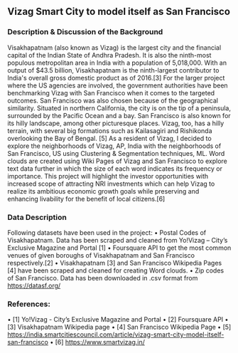 <h2>Vizag Smart City to model itself as San Francisco</h2>
<h3>Description & Discussion of the Background</h3>

Visakhapatnam (also known as Vizag) is the largest city and the financial capital of the Indian State of Andhra Pradesh. It is also the ninth-most populous metropolitan area in India with a population of 5,018,000. With an output of $43.5 billion, Visakhapatnam is the ninth-largest contributor to India's overall gross domestic product as of 2016.[3]
For the larger project where the US agencies are involved, the government authorities have been benchmarking Vizag with San Francisco when it comes to the targeted outcomes. San Francisco was also chosen because of the geographical similarity. Situated in northern California, the city is on the tip of a peninsula, surrounded by the Pacific Ocean and a bay. San Francisco is also known for its hilly landscape, among other picturesque places. Vizag, too, has a hilly terrain, with several big formations such as Kailasagiri and Rishikonda overlooking the Bay of Bengal. [5]
As a resident of Vizag, I decided to explore the neighborhoods of Vizag, AP, India with the neighborhoods of San Francisco, US using Clustering & Segmentation techniques, ML. Word clouds are created using Wiki Pages of Vizag and San Francisco to explore text data further in which the size of each word indicates its frequency or importance. 
This project will highlight the investor opportunities with increased scope of attracting NRI investments which can help Vizag to realize its ambitious economic growth goals while preserving and enhancing livability for the benefit of local citizens.[6]

<h3>Data Description</h3>

Following datasets have been used in the project:
 •	Postal Codes of Visakhapatnam. Data has been scraped and cleaned from Yo!Vizag – City’s Exclusive Magazine and Portal [1]
 •	Foursquare API to get the most common venues of given boroughs of Visakhapatnam and San Francisco respectively.[2]
 •	Visakhapatnam [3] and San Francisco Wikipedia Pages [4] have been scraped and cleaned for creating Word clouds.
 •	Zip codes of San Francisco. Data has been downloaded in .csv format from https://datasf.org/

<h3>References:</h3>

 •	[1] Yo!Vizag - City’s Exclusive Magazine and Portal
 •	[2] Foursquare API
 •	[3] Visakhapatnam Wikipedia page
 •	[4] San Francisco Wikipedia Page
 •	[5] https://india.smartcitiescouncil.com/article/vizag-smart-city-model-itself-san-francisco
 •	[6] https://www.smartvizag.in/

